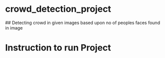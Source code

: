 <h1> crowd_detection_project </h1>
## Detecting crowd in given images based upon no of peoples faces found in image 
 
# Instruction to run Project
